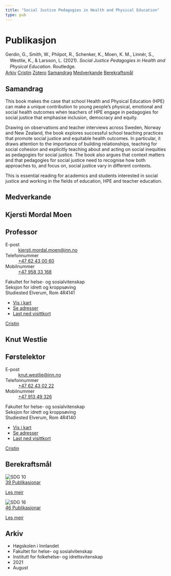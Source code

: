 ```yaml
---
title: "Social Justice Pedagogies in Health and Physical Education"
type: pub
---
```

<h1>Publikasjon</h1>
<article id="csl-bib-container-2FU59IZ4" class="csl-bib-container">
  <div class="csl-bib-body" style="line-height: 1.35; padding-left: 1em; text-indent:-1em;">
  <div class="csl-entry">Gerdin, G., Smith, W., Philpot, R., Schenker, K., Moen, K. M., Linn&#xE9;r, S., Westlie, K., &amp; Larsson, L. (2021). <i>Social Justice Pedagogies in Health and Physical Education</i>. Routledge.</div>
</div>
  <div class="csl-bib-buttons">
    <a href="#taxonomy-article-2FU59IZ4" class="csl-bib-button">Arkiv</a>
    <a href="https://app.cristin.no/results/show.jsf?id=1927498" alt="Cristin URL" class="csl-bib-button">Cristin</a>
    <a href="http://zotero.org/groups/5022929/items/2FU59IZ4" alt="Zotero URL" class="csl-bib-button">Zotero</a>
    <a href="#abstract-article-2FU59IZ4" class="csl-bib-button">Samandrag</a>
    <a href="#contributors-article-2FU59IZ4" class="csl-bib-button">Medverkande</a>
    <a href="#sdg-article-2FU59IZ4" class="csl-bib-button">Berekraftsmål</a>
  </div>
  <div id="csl-bib-meta-container-2FU59IZ4"></div>
</article>
<div id="csl-bib-meta-2FU59IZ4" class="csl-bib-meta">
  <article id="abstract-article-2FU59IZ4" class="abstract-article">
    <h1>Samandrag</h1>
    This book makes the case that school Health and Physical Education (HPE) can make a unique contribution to young people’s physical, emotional and social health outcomes when teachers of HPE engage in pedagogies for social justice that emphasise inclusion, democracy and equity. 
 
Drawing on observations and teacher interviews across Sweden, Norway and New Zealand, the book explores successful school teaching practices that promote social justice and equitable health outcomes. In particular, it draws attention to the importance of building relationships, teaching for social cohesion and explicitly teaching about and acting on social inequities as pedagogies for social justice. The book also argues that context matters and that pedagogies for social justice need to recognise how both approaches to, and focus on, social justice vary in different contexts. 
 
This is essential reading for academics and students interested in social justice and working in the fields of education, HPE and teacher education.
  </article>
  <article id="contributors-article-2FU59IZ4" class="contributors-article">
    <h1>Medverkande</h1>
    <div class="personas">
<div class="vrtx-hinn-person-card">
<div class="photo">
<i class="lar la-user-circle missing-person"></i>
</div>
<div class="info">
<hgroup><h1>Kjersti Mordal Moen</h1>
<h2>Professor</h2>
</hgroup><dl>
<dt>E-post</dt>
<dd>
<a href="mailto:kjersti.mordal.moen@inn.no">kjersti.mordal.moen@inn.no</a>
</dd>
<dt>Telefonnummer</dt>
<dd><a href="tel:+4762430060">
+47 62 43 00 60
</a></dd>
<dt>Mobilnummer</dt>
<dd><a href="tel:+4795833168">
+47 958 33 168
</a></dd>
</dl>
<p>
Fakultet for helse- og sosialvitenskap<br>
Seksjon for idrett og kroppsøving<br>
Studiested Elverum,
Rom 4R4141
</p>
<ul class="vrtx-hinn-links">
<li><a href="https://www.google.com/maps?q=60.88156,11.53723">Vis i kart</a></li>
<li><a href="https://www.inn.no/finn-en-ansatt/kjersti-mordal-moen.html#vrtx-hinn-addresses">Se adresser</a></li>
<li><a href="https://www.inn.no/finn-en-ansatt/kjersti-mordal-moen.html?vrtx=vcf">Last ned visittkort</a></li>
</ul>
</div>
</div>
<a href="https://app.cristin.no/persons/show.jsf?id=53554" alt="Cristin URL" class="personas-cristin">Cristin</a>
</div> <div class="personas">
<div class="vrtx-hinn-person-card">
<div class="photo">
<i class="lar la-user-circle missing-person"></i>
</div>
<div class="info">
<hgroup><h1>Knut Westlie</h1>
<h2>Førstelektor</h2>
</hgroup><dl>
<dt>E-post</dt>
<dd>
<a href="mailto:knut.westlie@inn.no">knut.westlie@inn.no</a>
</dd>
<dt>Telefonnummer</dt>
<dd><a href="tel:+4762430222">
+47 62 43 02 22
</a></dd>
<dt>Mobilnummer</dt>
<dd><a href="tel:+4791349326">
+47 913 49 326
</a></dd>
</dl>
<p>
Fakultet for helse- og sosialvitenskap<br>
Seksjon for idrett og kroppsøving<br>
Studiested Elverum,
Rom 4R4140
</p>
<ul class="vrtx-hinn-links">
<li><a href="https://www.google.com/maps?q=60.88156,11.53723">Vis i kart</a></li>
<li><a href="https://www.inn.no/finn-en-ansatt/knut-westlie.html#vrtx-hinn-addresses">Se adresser</a></li>
<li><a href="https://www.inn.no/finn-en-ansatt/knut-westlie.html?vrtx=vcf">Last ned visittkort</a></li>
</ul>
</div>
</div>
<a href="https://app.cristin.no/persons/show.jsf?id=620342" alt="Cristin URL" class="personas-cristin">Cristin</a>
</div>
  </article>
  <article id="sdg-article-2FU59IZ4" class="sdg-article">
    <h1>Berekraftsmål</h1>
    <div class="sdg-container"><div id="sdg10" class="sdg">
<img src="{{< params subfolder >}}images/sdg/sdg10_no.png" class="image" alt="SDG 10">
<div class="sdg-overlay">
<a href="{{< params subfolder >}}no/archive/?sdg=10#archive" class="sdg-publication-count"><span>39</span> Publikasjonar</a>
<p><a href="https://www.fn.no/om-fn/fns-baerekraftsmaal/mindre-ulikhet?lang=nno-NO" class="sdg-read-more">Les meir</a></p>
</div>
</div> <div id="sdg16" class="sdg">
<img src="{{< params subfolder >}}images/sdg/sdg16_no.png" class="image" alt="SDG 16">
<div class="sdg-overlay">
<a href="{{< params subfolder >}}no/archive/?sdg=16#archive" class="sdg-publication-count"><span>46</span> Publikasjonar</a>
<p><a href="https://www.fn.no/om-fn/fns-baerekraftsmaal/fred-rettferdighet-og-velfungerende-institusjoner?lang=nno-NO" class="sdg-read-more">Les meir</a></p>
</div>
</div></div>
  </article>
  <article id="taxonomy-article-2FU59IZ4" class="taxonomy-article">
    <h1>Arkiv</h1>
    <ul>
      <li>Høgskolen i Innlandet</li>
      <li>Fakultet for helse- og sosialvitenskap</li>
      <li>Institutt for folkehelse- og idrettsvitenskap</li>
      <li>2021</li>
      <li>August</li>
    </ul>
  </article>
</div>

